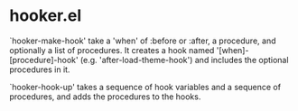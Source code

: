 # hooker.el
\`hooker-make-hook' take a 'when' of :before or :after, a procedure, and optionally a list of procedures. It creates a hook named '[when]-[procedure]-hook' (e.g. 'after-load-theme-hook') and includes the optional procedures in it.

\`hooker-hook-up' takes a sequence of hook variables and a sequence of procedures, and adds the procedures to the hooks.
